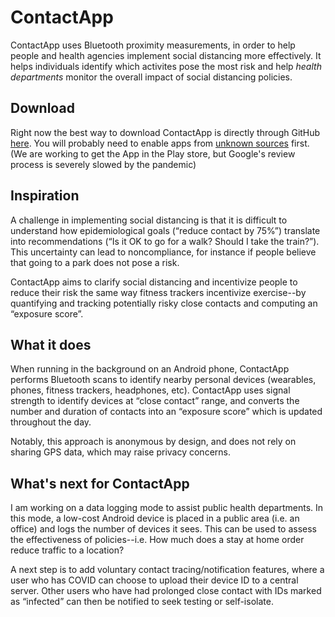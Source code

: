 # ContactApp
ContactApp uses Bluetooth proximity measurements, in order to help people and health agencies implement social distancing more effectively. It helps individuals identify which activites pose the most risk and help *health departments* monitor the overall impact of social distancing policies.


## Download
Right now the best way to download ContactApp is directly through GitHub [here](https://github.com/nathanww/ContactApp/raw/master/app-release.apk).  You will probably need to enable apps from [unknown sources](https://www.technipages.com/where-did-allow-installation-from-unknown-sources-go-in-android) first. (We are working to get the App in the Play store, but Google's review process is severely slowed by the pandemic)

## Inspiration

A challenge in implementing social distancing is that it is difficult to understand how epidemiological goals (“reduce contact by 75%”) translate into recommendations (“Is it OK to go for a walk? Should I take the train?”).   This uncertainty can lead to noncompliance, for instance if people believe that going to a park does not pose a risk.

ContactApp aims to clarify social distancing and incentivize people to reduce their risk the same way fitness trackers incentivize exercise--by quantifying and tracking potentially risky close contacts and computing an “exposure score”. 

## What it does
When running in the background on an Android phone, ContactApp performs Bluetooth scans to identify nearby personal devices (wearables, phones, fitness trackers, headphones, etc). ContactApp uses signal strength to identify devices at “close contact” range, and converts the number and duration of contacts into an “exposure score” which is updated throughout the day.

Notably, this approach is anonymous by design, and does not rely on sharing GPS data, which may raise privacy concerns.

## What's next for ContactApp
I am working on a data logging mode to assist public health departments. In this mode, a low-cost Android device is placed in a public area (i.e. an office) and logs the number of devices it sees. This can be used to assess the effectiveness of policies--i.e. How much does a stay at home order reduce traffic to a location?

A next step is to add voluntary contact tracing/notification features, where a user who has COVID can choose to upload their device ID to a central server. Other users who have had prolonged close contact with IDs marked as “infected” can then be notified to seek testing or self-isolate. 

